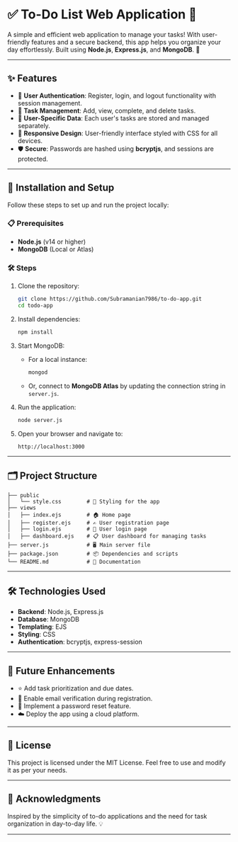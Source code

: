# ✅ To-Do List Web Application 📝  

A simple and efficient web application to manage your tasks! With user-friendly features and a secure backend, this app helps you organize your day effortlessly. Built using **Node.js**, **Express.js**, and **MongoDB**. 🚀  

---

## ✨ Features  

- 🔐 **User Authentication**: Register, login, and logout functionality with session management.  
- 📝 **Task Management**: Add, view, complete, and delete tasks.  
- 👤 **User-Specific Data**: Each user's tasks are stored and managed separately.  
- 📱 **Responsive Design**: User-friendly interface styled with CSS for all devices.  
- 🛡️ **Secure**: Passwords are hashed using **bcryptjs**, and sessions are protected.  

---

## 🚀 Installation and Setup  

Follow these steps to set up and run the project locally:  

### 📋 Prerequisites  
- **Node.js** (v14 or higher)  
- **MongoDB** (Local or Atlas)  

### 🛠️ Steps  

1. Clone the repository:  
   ```bash  
   git clone https://github.com/Subramanian7986/to-do-app.git  
   cd todo-app  
   ```  

2. Install dependencies:  
   ```bash  
   npm install  
   ```  

3. Start MongoDB:  
   - For a local instance:  
     ```bash  
     mongod  
     ```  
   - Or, connect to **MongoDB Atlas** by updating the connection string in `server.js`.  

4. Run the application:  
   ```bash  
   node server.js  
   ```  

5. Open your browser and navigate to:  
   ```
   http://localhost:3000  
   ```  

---

## 🗂️ Project Structure  

```
├── public
│   └── style.css        # 🎨 Styling for the app
├── views
│   ├── index.ejs        # 🏠 Home page
│   ├── register.ejs     # ✍️ User registration page
│   ├── login.ejs        # 🔑 User login page
│   ├── dashboard.ejs    # 📋 User dashboard for managing tasks
├── server.js            # 🖥️ Main server file
├── package.json         # 📦 Dependencies and scripts
└── README.md            # 📖 Documentation
```

---

## 🛠️ Technologies Used  

- **Backend**: Node.js, Express.js  
- **Database**: MongoDB  
- **Templating**: EJS  
- **Styling**: CSS  
- **Authentication**: bcryptjs, express-session  

---

## 🎯 Future Enhancements  

- ⭐ Add task prioritization and due dates.  
- 📧 Enable email verification during registration.  
- 🔄 Implement a password reset feature.  
- ☁️ Deploy the app using a cloud platform.  

---

## 📜 License  

This project is licensed under the MIT License. Feel free to use and modify it as per your needs.  

---

## 🙌 Acknowledgments  

Inspired by the simplicity of to-do applications and the need for task organization in day-to-day life. 💡  

---
